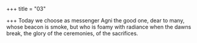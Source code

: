 +++
title = "03"

+++
Today we choose as messenger Agni the good one, dear to many, whose beacon is smoke, but who is foamy with radiance when the  dawns break, the glory of the ceremonies, of the sacrifices.  